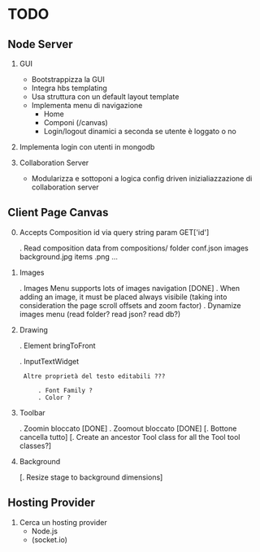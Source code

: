 TODO
====

Node Server
-----------

1. GUI

    - Bootstrappizza la GUI
    - Integra hbs templating
    - Usa struttura con un default layout template
    - Implementa menu di navigazione
        - Home
        - Componi (/canvas)
        - Login/logout dinamici a seconda se utente è loggato o no
    
2. Implementa login con utenti in mongodb

3. Collaboration Server

    - Modularizza e sottoponi a logica config driven inizialiazzazione di collaboration server

Client Page Canvas
------------------

0. Accepts Composition id via query string param GET['id']

    . Read composition data from compositions/<id> folder
        conf.json
        images
            background.jpg
            items
                <img>.png
                ...

1. Images

    . Images Menu supports lots of images navigation [DONE]
    . When adding an image, it must be placed always visibile (taking into consideration the page scroll offsets and zoom factor)
    . Dynamize images menu (read folder? read json? read db?)

2. Drawing

    . Element bringToFront

    . InputTextWidget

        Altre proprietà del testo editabili ???

            . Font Family ?
            . Color ?

3. Toolbar

    . Zoomin bloccato   [DONE]
    . Zoomout bloccato  [DONE]
    [. Bottone cancella tutto]
    [. Create an ancestor Tool class for all the Tool<specific> tool classes?]

4. Background

    [. Resize stage to background dimensions]

Hosting Provider
----------------

1. Cerca un hosting provider
    - Node.js
    - (socket.io)

